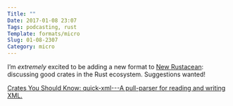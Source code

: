 ```yaml
---
Title: ""
Date: 2017-01-08 23:07
Tags: podcasting, rust
Template: formats/micro
Slug: 01-08-2307
Category: micro
---
```


I’m *extremely* excited to be adding a new format to [New Rustacean]: discussing good crates in the Rust ecosystem. Suggestions wanted!

[Crates You Should Know: quick-xml---A pull-parser for reading and writing XML.][cysk-1]

[New Rustacean]: http://www.newrustacean.com/
[cysk-1]: http://www.newrustacean.com/show_notes/crates_you_should_know/_1/
